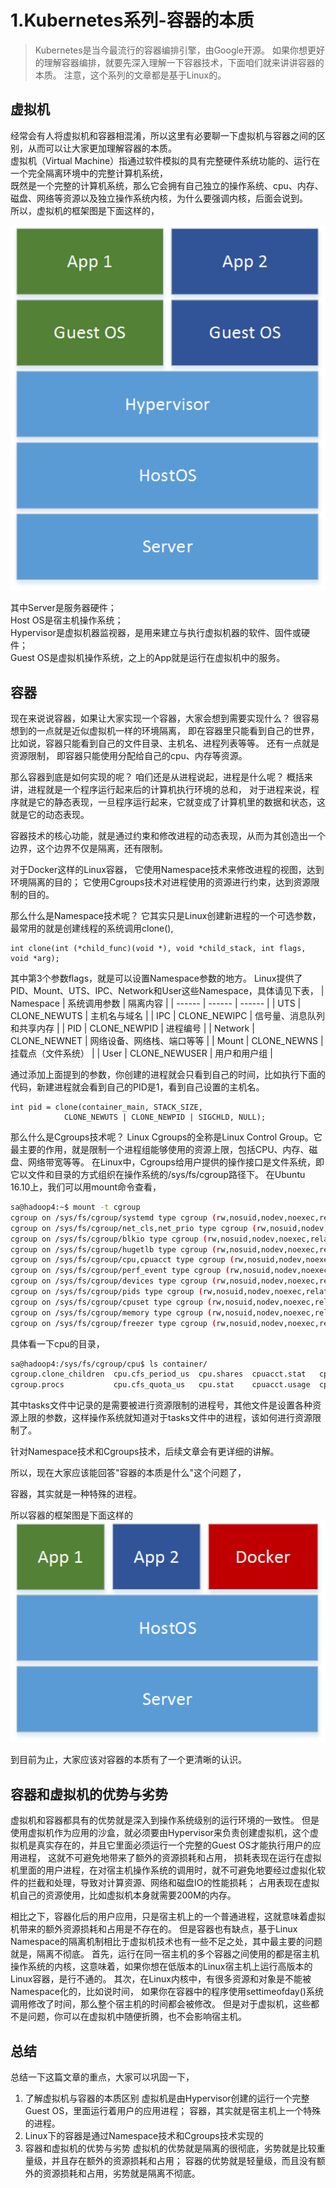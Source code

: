 # 1.Kubernetes系列-容器的本质

>Kubernetes是当今最流行的容器编排引擎，由Google开源。
如果你想更好的理解容器编排，就要先深入理解一下容器技术，下面咱们就来讲讲容器的本质。
注意，这个系列的文章都是基于Linux的。

## 虚拟机
经常会有人将虚拟机和容器相混淆，所以这里有必要聊一下虚拟机与容器之间的区别，从而可以让大家更加理解容器的本质。  
虚拟机（Virtual Machine）指通过软件模拟的具有完整硬件系统功能的、运行在一个完全隔离环境中的完整计算机系统，  
既然是一个完整的计算机系统，那么它会拥有自己独立的操作系统、cpu、内存、磁盘、网络等资源以及独立操作系统内核，为什么要强调内核，后面会说到。  
所以，虚拟机的框架图是下面这样的，  

![vm](https://github.com/deanzz/blog/blob/master/k8s/img/vm.png?raw=true)

其中Server是服务器硬件；  
Host OS是宿主机操作系统；  
Hypervisor是虚拟机器监视器，是用来建立与执行虚拟机器的软件、固件或硬件；  
Guest OS是虚拟机操作系统，之上的App就是运行在虚拟机中的服务。  

## 容器
现在来说说容器，如果让大家实现一个容器，大家会想到需要实现什么？
很容易想到的一点就是近似虚拟机一样的环境隔离，
即在容器里只能看到自己的世界，比如说，容器只能看到自己的文件目录、主机名、进程列表等等。
还有一点就是资源限制，
即容器只能使用分配给自己的cpu、内存等资源。

那么容器到底是如何实现的呢？
咱们还是从进程说起，进程是什么呢？
概括来讲，进程就是一个程序运行起来后的计算机执行环境的总和，
对于进程来说，程序就是它的静态表现，一旦程序运行起来，它就变成了计算机里的数据和状态，这就是它的动态表现。

容器技术的核心功能，就是通过约束和修改进程的动态表现，从而为其创造出一个边界，这个边界不仅是隔离，还有限制。

对于Docker这样的Linux容器，
它使用Namespace技术来修改进程的视图，达到环境隔离的目的；
它使用Cgroups技术对进程使用的资源进行约束，达到资源限制的目的。

那么什么是Namespace技术呢？
它其实只是Linux创建新进程的一个可选参数，最常用的就是创建线程的系统调用clone(),
```
int clone(int (*child_func)(void *), void *child_stack, int flags, void *arg);
```
其中第3个参数flags，就是可以设置Namespace参数的地方。
Linux提供了PID、Mount、UTS、IPC、Network和User这些Namespace，具体请见下表，
| Namespace | 系统调用参数 | 隔离内容 |
| ------ | ------ | ------ |
| UTS | CLONE_NEWUTS | 主机名与域名 |
| IPC | CLONE_NEWIPC | 信号量、消息队列和共享内存 |
| PID | CLONE_NEWPID | 进程编号 |
| Network | CLONE_NEWNET | 网络设备、网络栈、端口等等 |
| Mount | CLONE_NEWNS | 挂载点（文件系统） |
| User | CLONE_NEWUSER | 用户和用户组 |

通过添加上面提到的参数，你创建的进程就会只看到自己的时间，比如执行下面的代码，新建进程就会看到自己的PID是1，看到自己设置的主机名。
```
int pid = clone(container_main, STACK_SIZE,
            CLONE_NEWUTS | CLONE_NEWPID | SIGCHLD, NULL);
```

那么什么是Cgroups技术呢？
Linux Cgroups的全称是Linux Control Group。它最主要的作用，就是限制一个进程组能够使用的资源上限，包括CPU、内存、磁盘、网络带宽等等。
在Linux中，Cgroups给用户提供的操作接口是文件系统，即它以文件和目录的方式组织在操作系统的/sys/fs/cgroup路径下。
在Ubuntu 16.10上，我们可以用mount命令查看，
```bash
sa@hadoop4:~$ mount -t cgroup
cgroup on /sys/fs/cgroup/systemd type cgroup (rw,nosuid,nodev,noexec,relatime,xattr,release_agent=/lib/systemd/systemd-cgroups-agent,name=systemd)
cgroup on /sys/fs/cgroup/net_cls,net_prio type cgroup (rw,nosuid,nodev,noexec,relatime,net_cls,net_prio)
cgroup on /sys/fs/cgroup/blkio type cgroup (rw,nosuid,nodev,noexec,relatime,blkio)
cgroup on /sys/fs/cgroup/hugetlb type cgroup (rw,nosuid,nodev,noexec,relatime,hugetlb)
cgroup on /sys/fs/cgroup/cpu,cpuacct type cgroup (rw,nosuid,nodev,noexec,relatime,cpu,cpuacct)
cgroup on /sys/fs/cgroup/perf_event type cgroup (rw,nosuid,nodev,noexec,relatime,perf_event)
cgroup on /sys/fs/cgroup/devices type cgroup (rw,nosuid,nodev,noexec,relatime,devices)
cgroup on /sys/fs/cgroup/pids type cgroup (rw,nosuid,nodev,noexec,relatime,pids)
cgroup on /sys/fs/cgroup/cpuset type cgroup (rw,nosuid,nodev,noexec,relatime,cpuset)
cgroup on /sys/fs/cgroup/memory type cgroup (rw,nosuid,nodev,noexec,relatime,memory)
cgroup on /sys/fs/cgroup/freezer type cgroup (rw,nosuid,nodev,noexec,relatime,freezer)
```
具体看一下cpu的目录，
```bash
sa@hadoop4:/sys/fs/cgroup/cpu$ ls container/
cgroup.clone_children  cpu.cfs_period_us  cpu.shares  cpuacct.stat   cpuacct.usage_all     cpuacct.usage_percpu_sys   cpuacct.usage_sys   notify_on_release
cgroup.procs           cpu.cfs_quota_us   cpu.stat    cpuacct.usage  cpuacct.usage_percpu  cpuacct.usage_percpu_user  cpuacct.usage_user  tasks
```
其中tasks文件中记录的是需要被进行资源限制的进程号，其他文件是设置各种资源上限的参数，这样操作系统就知道对于tasks文件中的进程，该如何进行资源限制了。

针对Namespace技术和Cgroups技术，后续文章会有更详细的讲解。

所以，现在大家应该能回答"容器的本质是什么"这个问题了，

容器，其实就是一种特殊的进程。

所以容器的框架图是下面这样的
![vm](https://github.com/deanzz/blog/blob/master/k8s/img/container.png?raw=true)

到目前为止，大家应该对容器的本质有了一个更清晰的认识。

## 容器和虚拟机的优势与劣势
虚拟机和容器都具有的优势就是深入到操作系统级别的运行环境的一致性。
但是使用虚拟机作为应用的沙盒，就必须要由Hypervisor来负责创建虚拟机，这个虚拟机是真实存在的，并且它里面必须运行一个完整的Guest OS才能执行用户的应用进程，
这就不可避免地带来了额外的资源损耗和占用，
损耗表现在运行在虚拟机里面的用户进程，在对宿主机操作系统的调用时，就不可避免地要经过虚拟化软件的拦截和处理，导致对计算资源、网络和磁盘IO的性能损耗；
占用表现在虚拟机自己的资源使用，比如虚拟机本身就需要200M的内存。

相比之下，容器化后的用户应用，只是宿主机上的一个普通进程，这就意味着虚拟机带来的额外资源损耗和占用是不存在的。
但是容器也有缺点，基于Linux Namespace的隔离机制相比于虚拟机技术也有一些不足之处，其中最主要的问题就是，隔离不彻底。
首先，运行在同一宿主机的多个容器之间使用的都是宿主机操作系统的内核，这意味着，如果你想在低版本的Linux宿主机上运行高版本的Linux容器，是行不通的。
其次，在Linux内核中，有很多资源和对象是不能被Namespace化的，比如说时间，
如果你在容器中的程序使用settimeofday()系统调用修改了时间，那么整个宿主机的时间都会被修改。
但是对于虚拟机，这些都不是问题，你可以在虚拟机中随便折腾，也不会影响宿主机。

## 总结
总结一下这篇文章的重点，大家可以巩固一下，
1. 了解虚拟机与容器的本质区别
    虚拟机是由Hypervisor创建的运行一个完整Guest OS，里面运行着用户的应用进程；
    容器，其实就是宿主机上一个特殊的进程。
2. Linux下的容器是通过Namespace技术和Cgroups技术实现的
3. 容器和虚拟机的优势与劣势
    虚拟机的优势就是隔离的很彻底，劣势就是比较重量级，并且存在额外的资源损耗和占用；
    容器的优势就是轻量级，而且没有额外的资源损耗和占用，劣势就是隔离不彻底。

